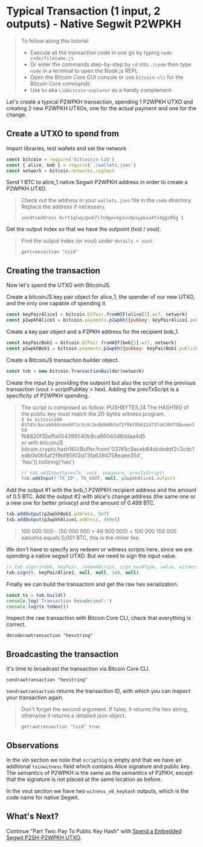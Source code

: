 # Typical Transaction \(1 input, 2 outputs\) - Native Segwit P2WPKH

> To follow along this tutorial
>
> * Execute all the transaction code in one go by typing `node code/filename.js`   
> * Or enter the commands step-by-step by `cd` into `./code` then type `node` in a terminal to open the Node.js REPL   
> * Open the Bitcoin Core GUI console or use `bitcoin-cli` for the Bitcoin Core commands
> * Use `bx` aka `Libbitcoin-explorer` as a handy complement

Let's create a typical P2WPKH transaction, spending 1 P2WPKH UTXO and creating 2 new P2WPKH UTXOs, one for the actual payment and one for the change.

## Create a UTXO to spend from

Import libraries, test wallets and set the network

```javascript
const bitcoin = require('bitcoinjs-lib')
const { alice, bob } = require('./wallets.json')
const network = bitcoin.networks.regtest
```

Send 1 BTC to alice\_1 native Segwit P2WPKH address in order to create a P2WPKH UTXO.

> Check out the address in your `wallets.json` file in the `code` directory. Replace the address if necessary.
>
> ```text
> sendtoaddress bcrt1qlwyzpu67l7s9gwv4gzuv4psypkxa4fx4ggs05g 1
> ```

Get the output index so that we have the outpoint \(txid / vout\).

> Find the output index \(or vout\) under `details > vout`.
>
> ```text
> gettransaction "txid"
> ```

## Creating the transaction

Now let's spend the UTXO with BitcoinJS.

Create a bitcoinJS key pair object for alice\_1, the spender of our new UTXO, and the only one capable of spending it.

```javascript
const keyPairAlice1 = bitcoin.ECPair.fromWIF(alice[1].wif, network)
const p2wpkhAlice1 = bitcoin.payments.p2wpkh({pubkey: keyPairAlice1.publicKey, network})
```

Create a key pair object and a P2PKH address for the recipient bob\_1.

```javascript
const keyPairBob1 = bitcoin.ECPair.fromWIF(bob[1].wif, network)
const p2wpkhBob1 = bitcoin.payments.p2wpkh({pubkey: keyPairBob1.publicKey, network})
```

Create a BitcoinJS transaction builder object.

```javascript
const txb = new bitcoin.TransactionBuilder(network)
```

Create the input by providing the outpoint but also the script of the previous transaction \(vout &gt; scriptPubKey &gt; hex\). Adding the prevTxScript is a specificity of P2WPKH spending.

> The script is composed as follow: PUSHBYTES\_14 The HASH160 of the public key must match the 20-bytes witness program.  
> `$ bx bitcoin160 03745c9aceb84dcdeddf2c3cdc1edb0b0b5af2f9bf85612d73fa6394758eaee35d`  
> fb8820f35effa054399540b8ca86040d8ddaa4d5  
> or with bitcoinJS bitcoin.crypto.hash160\(Buffer.from\('03745c9aceb84dcdeddf2c3cdc1edb0b0b5af2f9bf85612d73fa6394758eaee35d', 'hex'\)\).toString\('hex'\)
>
> ```javascript
> // txb.addInput(prevTx, vout, sequence, prevTxScript)
> txb.addInput('TX_ID', TX_VOUT, null, p2wpkhAlice1.output)
> ```

Add the output \#1 with the bob\_1 P2WPKH recipient address and the amount of 0.5 BTC. Add the output \#2 with alice's change address \(the same one or a new one for better privacy\) and the amount of 0.499 BTC.

```javascript
txb.addOutput(p2wpkhBob1.address, 5e7)
txb.addOutput(p2wpkhAlice1.address, 499e5)
```

> 100 000 000 - \(50 000 000 + 49 900 000\) = 100 000 100 000 satoshis equals 0,001 BTC, this is the miner fee.

We don't have to specify any redeem or witness scripts here, since we are spending a native segwit UTXO. But we need to sign the input value.

```javascript
// txb.sign(index, keyPair, redeemScript, sign.hashType, value, witnessScript)
txb.sign(0, keyPairAlice1, null, null, 1e8, null)
```

Finally we can build the transaction and get the raw hex serialization.

```javascript
const tx = txb.build()
console.log('Transaction hexadecimal:')
console.log(tx.toHex())
```

Inspect the raw transaction with Bitcoin Core CLI, check that everything is correct.

```text
decoderawtransaction "hexstring"
```

## Broadcasting the transaction

It's time to broadcast the transaction via Bitcoin Core CLI.

```text
sendrawtransaction "hexstring"
```

`sendrawtransaction` returns the transaction ID, with which you can inspect your transaction again.

> Don't forget the second argument. If false, it returns the hex string, otherwise it returns a detailed json object.
>
> ```text
> getrawtransaction "txid" true
> ```

## Observations

In the vin section we note that `scriptSig` is empty and that we have an additional `txinwitness` field which contains Alice signature and public key. The semantics of P2WPKH is the same as the semantics of P2PKH, except that the signature is not placed at the same location as before.

In the vout section we have two `witness_v0_keyhash` outputs, which is the code name for native Segwit.

## What's Next?

Continue "Part Two: Pay To Public Key Hash" with [Spend a Embedded Segwit P2SH-P2WPKH UTXO](../p2sh_p2wpkh/p2sh_p2wpkh_spend_1_1.md).

